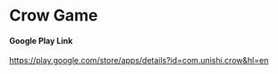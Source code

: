 # Crow Game

#### Google Play Link

https://play.google.com/store/apps/details?id=com.unishi.crow&hl=en
